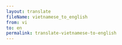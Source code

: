 ```yaml
--- 
layout: translate 
fileName: vietnamese_to_english
from: vi
to: en 
permalink: translate-vietnamese-to-english
---
```


